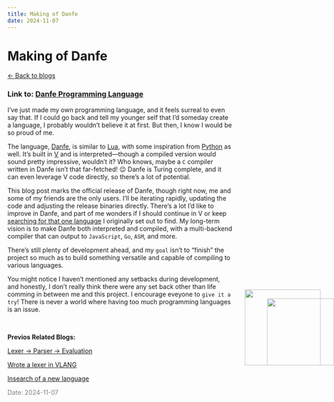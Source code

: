 ```yaml
---
title: Making of Danfe
date: 2024-11-07
---
```


# Making of Danfe

[<- Back to blogs](/blog)

### Link to: [Danfe Programming Language](https://danfe.sairashgautam.com.np)

I’ve just made my own programming language, and it feels surreal to even say that. If I could go back and tell my younger self that I’d someday create a language, I probably wouldn’t believe it at first. But then, I know I would be so proud of me.

The language, [Danfe](https://danfe.sairashgautam.com.np), is similar to [Lua](https://lua.org), with some inspiration from [Python](https://www.python.org/) as well. It’s built in [V](https://vlang.io) and is interpreted—though a compiled version would sound pretty impressive, wouldn’t it? Who knows, maybe a `C` compiler written in Danfe isn’t that far-fetched! 😉 Danfe is Turing complete, and it can even leverage V code directly, so there’s a lot of potential.

This blog post marks the official release of Danfe, though right now, me and some of my friends are the only users. I’ll be iterating rapidly, updating the code and adjusting the release binaries directly. There’s a lot I’d like to improve in Danfe, and part of me wonders if I should continue in V or keep [searching for that one language](../2024-10-11/) I originally set out to find. My long-term vision is to make Danfe both interpreted and compiled, with a multi-backend compiler that can output to `JavaScript`, `Go`, `ASM`, and more.

There’s still plenty of development ahead, and my `goal` isn’t to “finish” the project so much as to build something versatile and capable of compiling to various languages.

You might notice I haven’t mentioned any setbacks during development, and honestly, I don’t really think there were any set back other than life comming in between me and this project. I encourage eveyone to `give it a try`! There is never a world where having too much programming languages is an issue.

<br />

**Previos Related Blogs:**

[Lexer -> Parser -> Evaluation](../2024-10-29/)

[Wrote a lexer in VLANG](../2024-10-14/)

[Insearch of a new language](../2024-10-11/)

<span style="color: gray; font-size: 14px;">Date: 2024-11-07</span>

<br />

<div style="margin-top: -250px">

<img src="https://utfs.io/f/Jk6mQ2VBlE6tJvy6SfVBlE6tumDzfiKX2RrbsTLOPYUd4IV8" style="height: 150px ; position: absolute; right: 0;" />
<img src="/mascot/celebrate-champagne.png" style="height: 170px; position: absolute; right: 30px; margin-top: -20px;" />

</div>

